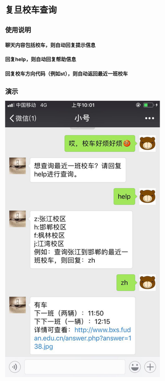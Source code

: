 # 复旦校车查询

## 使用说明
### 聊天内容包括校车，则自动回复提示信息
### 回复help，则自动回复帮助信息
### 回复校车方向代码（例如st），则自动返回最近一班校车

## 演示
![演示](https://github.com/gongel/SchoolBus/blob/master/%E6%BC%94%E7%A4%BA.jpg)

